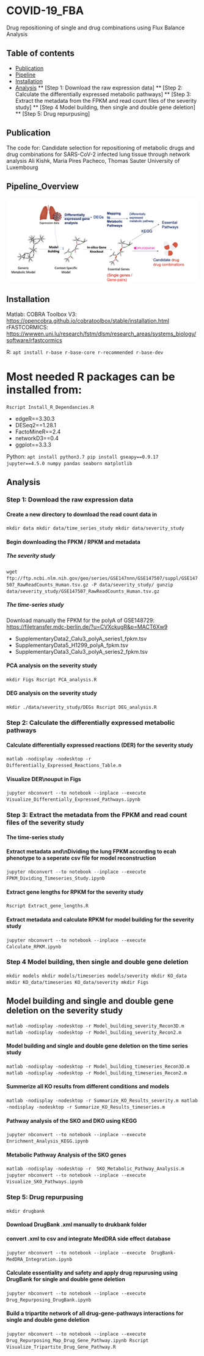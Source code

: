 # COVID-19_FBA
Drug repositioning of single and drug combinations using Flux Balance Analysis

## Table of contents
* [Publication](#publication)
* [Pipeline](#pipeline)
* [Installation](#installation)
* [Analysis](#analysis)
** [Step 1: Download the raw expression data]
** [Step 2: Calculate the differentially expressed metabolic pathways]
** [Step 3: Extract the metadata from the FPKM and read count files of the severity study]
** [Step 4 Model building, then single and double gene deletion]
** [Step 5: Drug repurpusing]

## Publication
The code for: Candidate selection for repositioning of metabolic drugs and drug combinations for SARS-CoV-2 infected lung tissue through network analysis
Ali Kishk, Maria Pires Pacheco, Thomas Sauter
University of Luxembourg

## Pipeline_Overview
![Pipeline](/Figs/Fig2_Extended.png)

## Installation

Matlab:
	COBRA Toolbox V3: https://opencobra.github.io/cobratoolbox/stable/installation.html
	rFASTCORMICS: https://wwwen.uni.lu/research/fstm/dlsm/research_areas/systems_biology/software/rfastcormics

R: 
`apt install r-base r-base-core r-recommended r-base-dev`
# Most needed R packages can be installed from:
`Rscript Install_R_Dependancies.R`
*	edgeR==3.30.3
*	DESeq2==1.28.1
*	FactoMineR==2.4
*	networkD3==0.4
*	ggplot==3.3.3

Python:
`apt install python3.7
pip install gseapy==0.9.17 jupyter==4.5.0 numpy pandas seaborn matplotlib`


## Analysis

### Step 1: Download the raw expression data 

#### Create a new directory to download the read count data in
`mkdir data
mkdir data/time_series_study
mkdir data/severity_study`

#### Begin downloading the FPKM / RPKM and metadata
##### The severity study
`wget ftp://ftp.ncbi.nlm.nih.gov/geo/series/GSE147nnn/GSE147507/suppl/GSE147507_RawReadCounts_Human.tsv.gz -P data/severity_study/
gunzip data/severity_study/GSE147507_RawReadCounts_Human.tsv.gz`
##### The time-series study
Download manually the FPKM for the polyA of GSE148729: https://filetransfer.mdc-berlin.de/?u=CVXckugR&p=MACT6Xw9
* SupplementaryData2_Calu3_polyA_series1_fpkm.tsv	
* SupplementaryData5_H1299_polyA_fpkm.tsv
* SupplementaryData3_Calu3_polyA_series2_fpkm.tsv

#### PCA analysis on the severity study
`mkdir Figs
Rscript PCA_analysis.R`
#### DEG analysis on the severity study
`mkdir ./data/severity_study/DEGs
Rscript DEG_analysis.R`

### Step 2: Calculate the differentially expressed metabolic pathways
#### Calculate differentially expressed reactions (DER) for the severity study
`matlab -nodisplay -nodesktop -r Differentially_Expressed_Reactions_Table.m`
#### Visualize DER\nouput in Figs
`jupyter nbconvert --to notebook --inplace --execute Visualize_Differentially_Expressed_Pathways.ipynb`

### Step 3: Extract the metadata from the FPKM and read count files of the severity study ###
#### The time-series study
#### Extract metadata and\nDividing the lung FPKM according to ecah phenotype to a seperate csv file for model reconstruction 
`jupyter nbconvert --to notebook --inplace --execute FPKM_Dividing_Timeseries_Study.ipynb`
#### Extract gene lengths for RPKM for the severity study
`Rscript Extract_gene_lengths.R`
#### Extract metadata and calculate RPKM for model building for the severity study
`jupyter nbconvert --to notebook --inplace --execute  Calculate_RPKM.ipynb`


### Step 4 Model building, then single and double gene deletion ###
`mkdir models
mkdir models/timeseries models/severity
mkdir KO_data
mkdir KO_data/timeseries KO_data/severity
mkdir Figs`

## Model building and single and double gene deletion on the severity study
`matlab -nodisplay -nodesktop -r Model_building_severity_Recon3D.m
matlab -nodisplay -nodesktop -r Model_building_severity_Recon2.m`
#### Model building and single and double gene deletion on the time series study
`matlab -nodisplay -nodesktop -r Model_building_timeseries_Recon3D.m
matlab -nodisplay -nodesktop -r Model_building_timeseries_Recon2.m`
#### Summerize all KO results from different conditions and models
`matlab -nodisplay -nodesktop -r Summarize_KO_Results_severity.m
matlab -nodisplay -nodesktop -r Summarize_KO_Results_timeseries.m`

#### Pathway analysis of the SKO and DKO using KEGG
`jupyter nbconvert --to notebook --inplace --execute Enrichment_Analysis_KEGG.ipynb`
#### Metabolic Pathway Analysis of the SKO genes
`matlab -nodisplay -nodesktop -r  SKO_Metabolic_Pathway_Analysis.m
jupyter nbconvert --to notebook --inplace --execute Visualize_SKO_Pathways.ipynb`

### Step 5: Drug repurpusing ###
`mkdir drugbank`
#### Download DrugBank .xml  manually to drukbank folder
#### convert .xml to csv and integrate MedDRA side effect database
`jupyter nbconvert --to notebook --inplace --execute  DrugBank-MedDRA_Integration.ipynb`
#### Calculate essentiality and safety and apply drug repurusing using DrugBank for single and double gene deletion
`jupyter nbconvert --to notebook --inplace --execute  Drug_Repurposing_DrugBank.ipynb`
#### Build a tripartite network of all drug-gene-pathways interactions for single and double gene deletion
`jupyter nbconvert --to notebook --inplace --execute  Drug_Repurposing_Map_Drug_Gene_Pathway.ipynb
Rscript Visualize_Tripartite_Drug_Gene_Pathway.R`
